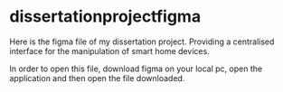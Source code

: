 # dissertationprojectfigma
Here is the figma file of my dissertation project. Providing a centralised interface for the manipulation of smart home devices.

In order to open this file, download figma on your local pc, open the application and then open the file downloaded.
